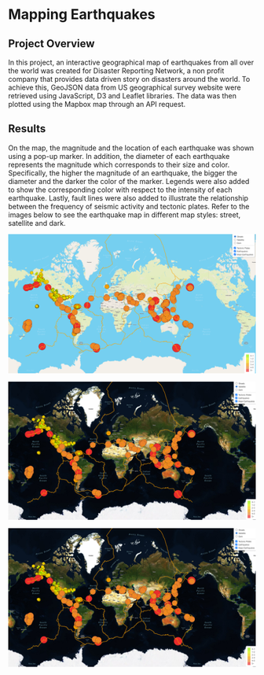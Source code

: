 # Mapping Earthquakes

## Project Overview
In this project, an interactive geographical map of earthquakes from all over the world was created for Disaster Reporting Network, a non profit company that provides data driven story on disasters around the world. To achieve this, GeoJSON data from US geographical survey website were retrieved using JavaScript, D3 and Leaflet libraries. The data was then plotted using the Mapbox map through an API request. 

## Results
On the map, the magnitude and the location of each earthquake was shown using a pop-up marker. In addition, the diameter of each earthquake represents the magnitude which corresponds to their size and color. Specifically, the higher the magnitude of an earthquake, the bigger the diameter and the darker the color of the marker. Legends were also added to show the corresponding color with respect to the intensity of each earthquake. Lastly, fault lines were also added to illustrate the relationship between the frequency of seismic activity and tectonic plates. Refer to the images below to see the earthquake map in different map styles: street, satellite and dark. 

![Street View Snapshot](https://github.com/kntln/Mapping_Earthquakes/blob/main/Earthquake_Challenge/images/Streets_view.png)

![Satellite View Snapshot](https://github.com/kntln/Mapping_Earthquakes/blob/main/Earthquake_Challenge/images/satellite_view.png)

![Dark View Snapshot](https://github.com/kntln/Mapping_Earthquakes/blob/main/Earthquake_Challenge/images/satellite_view.png)
